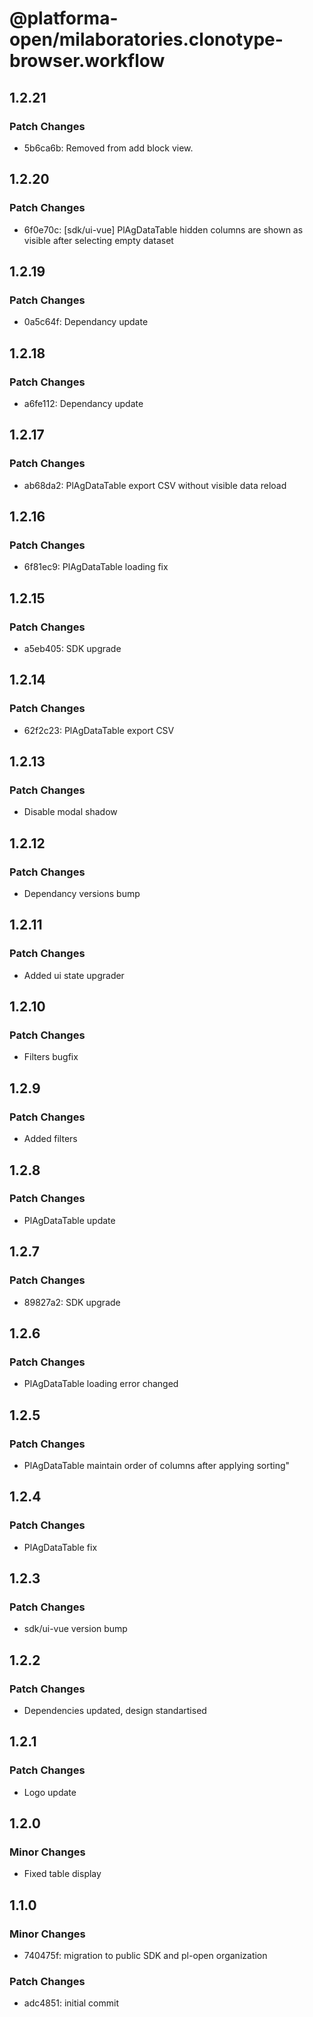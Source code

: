 # @platforma-open/milaboratories.clonotype-browser.workflow

## 1.2.21

### Patch Changes

- 5b6ca6b: Removed from add block view.

## 1.2.20

### Patch Changes

- 6f0e70c: [sdk/ui-vue] PlAgDataTable hidden columns are shown as visible after selecting empty dataset

## 1.2.19

### Patch Changes

- 0a5c64f: Dependancy update

## 1.2.18

### Patch Changes

- a6fe112: Dependancy update

## 1.2.17

### Patch Changes

- ab68da2: PlAgDataTable export CSV without visible data reload

## 1.2.16

### Patch Changes

- 6f81ec9: PlAgDataTable loading fix

## 1.2.15

### Patch Changes

- a5eb405: SDK upgrade

## 1.2.14

### Patch Changes

- 62f2c23: PlAgDataTable export CSV

## 1.2.13

### Patch Changes

- Disable modal shadow

## 1.2.12

### Patch Changes

- Dependancy versions bump

## 1.2.11

### Patch Changes

- Added ui state upgrader

## 1.2.10

### Patch Changes

- Filters bugfix

## 1.2.9

### Patch Changes

- Added filters

## 1.2.8

### Patch Changes

- PlAgDataTable update

## 1.2.7

### Patch Changes

- 89827a2: SDK upgrade

## 1.2.6

### Patch Changes

- PlAgDataTable loading error changed

## 1.2.5

### Patch Changes

- PlAgDataTable maintain order of columns after applying sorting"

## 1.2.4

### Patch Changes

- PlAgDataTable fix

## 1.2.3

### Patch Changes

- sdk/ui-vue version bump

## 1.2.2

### Patch Changes

- Dependencies updated, design standartised

## 1.2.1

### Patch Changes

- Logo update

## 1.2.0

### Minor Changes

- Fixed table display

## 1.1.0

### Minor Changes

- 740475f: migration to public SDK and pl-open organization

### Patch Changes

- adc4851: initial commit
